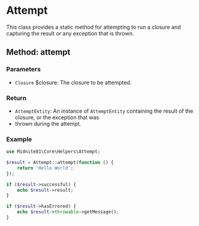 # Attempt

This class provides a static method for attempting to run a closure and capturing the result or any exception that is
thrown.

## Method: attempt

### Parameters
- `Closure` $closure: The closure to be attempted.

### Return
- `AttemptEntity`: An instance of `AttemptEntity` containing the result of the closure, or the exception that was 
- thrown during the attempt.

### Example
```php
use Midnite81\Core\Helpers\Attempt;

$result = Attempt::attempt(function () {
    return 'Hello World';
});

if ($result->successful) { 
    echo $result->result;
}

if ($result->hasErrored) {
    echo $result->throwable->getMessage();
}
```
